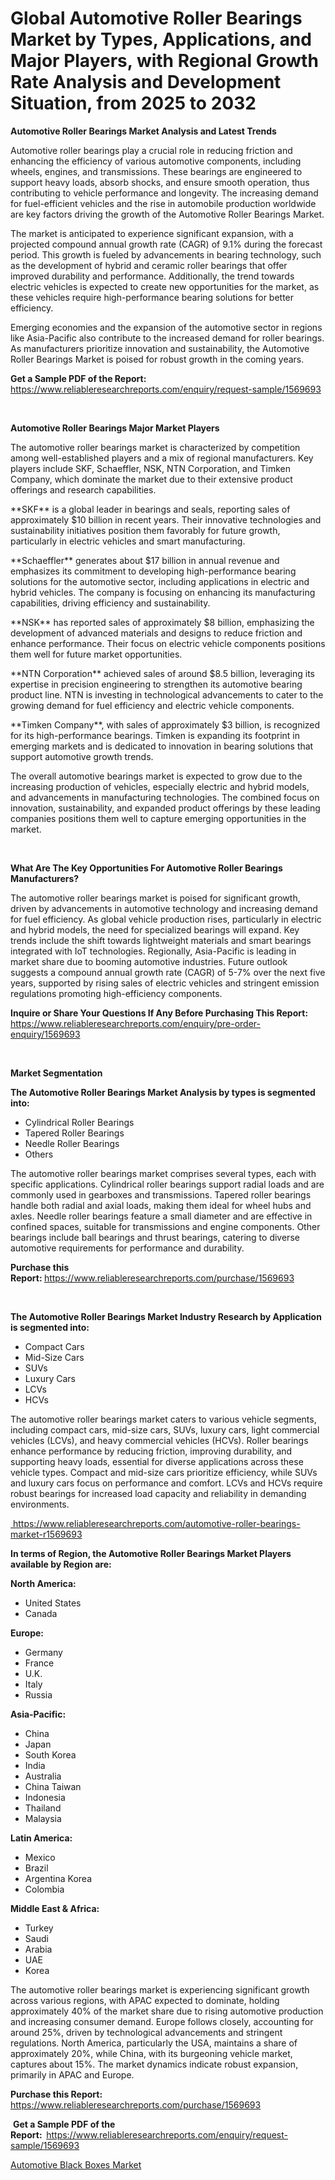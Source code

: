 <p><h1>Global Automotive Roller Bearings Market by Types, Applications, and Major Players, with Regional Growth Rate Analysis and Development Situation, from 2025 to 2032</h1></p><p><strong>Automotive Roller Bearings Market Analysis and Latest Trends</strong></p>
<p><p>Automotive roller bearings play a crucial role in reducing friction and enhancing the efficiency of various automotive components, including wheels, engines, and transmissions. These bearings are engineered to support heavy loads, absorb shocks, and ensure smooth operation, thus contributing to vehicle performance and longevity. The increasing demand for fuel-efficient vehicles and the rise in automobile production worldwide are key factors driving the growth of the Automotive Roller Bearings Market.</p><p>The market is anticipated to experience significant expansion, with a projected compound annual growth rate (CAGR) of 9.1% during the forecast period. This growth is fueled by advancements in bearing technology, such as the development of hybrid and ceramic roller bearings that offer improved durability and performance. Additionally, the trend towards electric vehicles is expected to create new opportunities for the market, as these vehicles require high-performance bearing solutions for better efficiency.</p><p>Emerging economies and the expansion of the automotive sector in regions like Asia-Pacific also contribute to the increased demand for roller bearings. As manufacturers prioritize innovation and sustainability, the Automotive Roller Bearings Market is poised for robust growth in the coming years.</p></p>
<p><strong>Get a Sample PDF of the Report:&nbsp;</strong> <a href="https://www.reliableresearchreports.com/enquiry/request-sample/1569693?utm_campaign=3319&utm_medium=2&utm_source=Github&utm_content=ia&utm_term=25032025&utm_id=automotive-roller-bearings">https://www.reliableresearchreports.com/enquiry/request-sample/1569693</a></p>
<p>&nbsp;</p>
<p><strong>Automotive Roller Bearings Major Market Players</strong></p>
<p><p>The automotive roller bearings market is characterized by competition among well-established players and a mix of regional manufacturers. Key players include SKF, Schaeffler, NSK, NTN Corporation, and Timken Company, which dominate the market due to their extensive product offerings and research capabilities.</p><p>**SKF** is a global leader in bearings and seals, reporting sales of approximately $10 billion in recent years. Their innovative technologies and sustainability initiatives position them favorably for future growth, particularly in electric vehicles and smart manufacturing.</p><p>**Schaeffler** generates about $17 billion in annual revenue and emphasizes its commitment to developing high-performance bearing solutions for the automotive sector, including applications in electric and hybrid vehicles. The company is focusing on enhancing its manufacturing capabilities, driving efficiency and sustainability.</p><p>**NSK** has reported sales of approximately $8 billion, emphasizing the development of advanced materials and designs to reduce friction and enhance performance. Their focus on electric vehicle components positions them well for future market opportunities.</p><p>**NTN Corporation** achieved sales of around $8.5 billion, leveraging its expertise in precision engineering to strengthen its automotive bearing product line. NTN is investing in technological advancements to cater to the growing demand for fuel efficiency and electric vehicle components.</p><p>**Timken Company**, with sales of approximately $3 billion, is recognized for its high-performance bearings. Timken is expanding its footprint in emerging markets and is dedicated to innovation in bearing solutions that support automotive growth trends.</p><p>The overall automotive bearings market is expected to grow due to the increasing production of vehicles, especially electric and hybrid models, and advancements in manufacturing technologies. The combined focus on innovation, sustainability, and expanded product offerings by these leading companies positions them well to capture emerging opportunities in the market.</p></p>
<p>&nbsp;</p>
<p><strong>What Are The Key Opportunities For Automotive Roller Bearings Manufacturers?</strong></p>
<p><p>The automotive roller bearings market is poised for significant growth, driven by advancements in automotive technology and increasing demand for fuel efficiency. As global vehicle production rises, particularly in electric and hybrid models, the need for specialized bearings will expand. Key trends include the shift towards lightweight materials and smart bearings integrated with IoT technologies. Regionally, Asia-Pacific is leading in market share due to booming automotive industries. Future outlook suggests a compound annual growth rate (CAGR) of 5-7% over the next five years, supported by rising sales of electric vehicles and stringent emission regulations promoting high-efficiency components.</p></p>
<p><strong>Inquire or Share Your Questions If Any Before Purchasing This Report:</strong> <a href="https://www.reliableresearchreports.com/enquiry/pre-order-enquiry/1569693?utm_campaign=3319&utm_medium=2&utm_source=Github&utm_content=ia&utm_term=25032025&utm_id=automotive-roller-bearings">https://www.reliableresearchreports.com/enquiry/pre-order-enquiry/1569693</a></p>
<p>&nbsp;</p>
<p><strong>Market Segmentation</strong></p>
<p><strong>The Automotive Roller Bearings Market Analysis by types is segmented into:</strong></p>
<p><ul><li>Cylindrical Roller Bearings</li><li>Tapered Roller Bearings</li><li>Needle Roller Bearings</li><li>Others</li></ul></p>
<p><p>The automotive roller bearings market comprises several types, each with specific applications. Cylindrical roller bearings support radial loads and are commonly used in gearboxes and transmissions. Tapered roller bearings handle both radial and axial loads, making them ideal for wheel hubs and axles. Needle roller bearings feature a small diameter and are effective in confined spaces, suitable for transmissions and engine components. Other bearings include ball bearings and thrust bearings, catering to diverse automotive requirements for performance and durability.</p></p>
<p><strong>Purchase this Report:&nbsp;</strong><a href="https://www.reliableresearchreports.com/purchase/1569693?utm_campaign=3319&utm_medium=2&utm_source=Github&utm_content=ia&utm_term=25032025&utm_id=automotive-roller-bearings">https://www.reliableresearchreports.com/purchase/1569693</a></p>
<p>&nbsp;</p>
<p><strong>The Automotive Roller Bearings Market Industry Research by Application is segmented into:</strong></p>
<p><ul><li>Compact Cars</li><li>Mid-Size Cars</li><li>SUVs</li><li>Luxury Cars</li><li>LCVs</li><li>HCVs</li></ul></p>
<p><p>The automotive roller bearings market caters to various vehicle segments, including compact cars, mid-size cars, SUVs, luxury cars, light commercial vehicles (LCVs), and heavy commercial vehicles (HCVs). Roller bearings enhance performance by reducing friction, improving durability, and supporting heavy loads, essential for diverse applications across these vehicle types. Compact and mid-size cars prioritize efficiency, while SUVs and luxury cars focus on performance and comfort. LCVs and HCVs require robust bearings for increased load capacity and reliability in demanding environments.</p></p>
<p><a href="https://www.reliableresearchreports.com/automotive-roller-bearings-market-r1569693?utm_campaign=3319&utm_medium=2&utm_source=Github&utm_content=ia&utm_term=25032025&utm_id=automotive-roller-bearings">&nbsp;https://www.reliableresearchreports.com/automotive-roller-bearings-market-r1569693</a></p>
<p><strong>In terms of Region, the Automotive Roller Bearings Market Players available by Region are:</strong></p>
<p>
    <p> <strong> North America: </strong>
        <ul>
            <li>United States</li>
            <li>Canada</li>
        </ul>
        </p> 
    <p> <strong> Europe: </strong>
        <ul>
            <li>Germany</li>
            <li>France</li>
            <li>U.K.</li>
            <li>Italy</li>
            <li>Russia</li>
        </ul>
        </p> 
    <p> <strong> Asia-Pacific: </strong>
        <ul>
            <li>China</li>
            <li>Japan</li>
            <li>South Korea</li>
            <li>India</li>
            <li>Australia</li>
            <li>China Taiwan</li>
            <li>Indonesia</li>
            <li>Thailand</li>
            <li>Malaysia</li>
        </ul>
        </p> 
    <p> <strong> Latin America: </strong>
        <ul>
            <li>Mexico</li>
            <li>Brazil</li>
            <li>Argentina Korea</li>
            <li>Colombia</li>
        </ul>
        </p> 
    <p> <strong> Middle East & Africa: </strong>
        <ul>
            <li>Turkey</li>
            <li>Saudi</li>
            <li>Arabia</li>
            <li>UAE</li>
            <li>Korea</li>
        </ul>
    </p>
    </p>
<p><p>The automotive roller bearings market is experiencing significant growth across various regions, with APAC expected to dominate, holding approximately 40% of the market share due to rising automotive production and increasing consumer demand. Europe follows closely, accounting for around 25%, driven by technological advancements and stringent regulations. North America, particularly the USA, maintains a share of approximately 20%, while China, with its burgeoning vehicle market, captures about 15%. The market dynamics indicate robust expansion, primarily in APAC and Europe.</p></p>
<p><strong>Purchase this Report: </strong><a href="https://www.reliableresearchreports.com/purchase/1569693?utm_campaign=3319&utm_medium=2&utm_source=Github&utm_content=ia&utm_term=25032025&utm_id=automotive-roller-bearings">https://www.reliableresearchreports.com/purchase/1569693</a></p>
<p>&nbsp;<strong>Get a Sample PDF of the Report:&nbsp;&nbsp;</strong><a href="https://www.reliableresearchreports.com/enquiry/request-sample/1569693?utm_campaign=3319&utm_medium=2&utm_source=Github&utm_content=ia&utm_term=25032025&utm_id=automotive-roller-bearings">https://www.reliableresearchreports.com/enquiry/request-sample/1569693</a></p>
<p><strong></strong></p>
<p><p><a href="https://github.com/abidomamen/Market-Research-Report-List-1/blob/main/automotive-black-boxes-market.md?utm_campaign=3319&utm_medium=2&utm_source=Github&utm_content=ia&utm_term=25032025&utm_id=automotive-roller-bearings">Automotive Black Boxes Market</a></p></p>